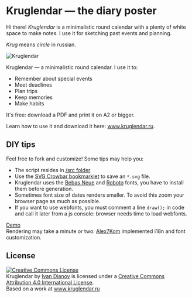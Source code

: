 Kruglendar — the diary poster
===

Hi there! *Kruglendar* is a minimalistic round calendar with a plenty of white space to make notes. I use it for sketching past events and planning.

*Krug* means *circle* in russian.

![Kruglendar](https://cloud.githubusercontent.com/assets/797993/12024972/e4fd23fa-adba-11e5-9b1e-76b7cb74b993.png)

Kruglendar — a minimalistic round calendar. I use it to:

- Remember about special events
- Meet deadlines
- Plan trips
- Keep memories
- Make habits

It's free: download a PDF and print it on A2 or bigger.

Learn how to use it and download it here: <a href="http://kruglendar.ru/" target="_blank">www.kruglendar.ru</a>.

DIY tips
---
Feel free to fork and customize! Some tips may help you:

* The script resides in [/src folder](https://github.com/illus0r/kruglendar-2016/tree/gh-pages/src)
* Use the [SVG Crowbar bookmarklet](http://nytimes.github.io/svg-crowbar/) to save an `*.svg` file.
* Kruglendar uses the [Bebas Neue](http://www.fontfabric.com/bebas-neue/) and [Roboto](https://fonts.google.com/specimen/Roboto?selection.family=Roboto) fonts, you have to install them before generation.
* Sometimes font size of dates renders smaller. To avoid this zoom your browser page as much as possible.
* If you want to use webfonts, you must comment a line `draw();` in code and call it later from a js console: browser needs time to load webfonts.

[Demo](http://kruglendar.ru/src/index.html)  
Rendering may take a minute or two. [Alex7Kom](https://github.com/Alex7Kom) implemented i18n and font customization.

License
---
<a rel="license" href="http://creativecommons.org/licenses/by/4.0/"><img alt="Creative Commons License" style="border-width:0" src="https://i.creativecommons.org/l/by/4.0/88x31.png" /></a><br /><span xmlns:dct="http://purl.org/dc/terms/" property="dct:title">Kruglendar</span> by <a xmlns:cc="http://creativecommons.org/ns#" href="www.kruglendar.ru" property="cc:attributionName" rel="cc:attributionURL">Ivan Dianov</a> is licensed under a <a rel="license" href="http://creativecommons.org/licenses/by/4.0/">Creative Commons Attribution 4.0 International License</a>.<br />Based on a work at <a xmlns:dct="http://purl.org/dc/terms/" href="www.kruglendar.ru" rel="dct:source">www.kruglendar.ru</a>
